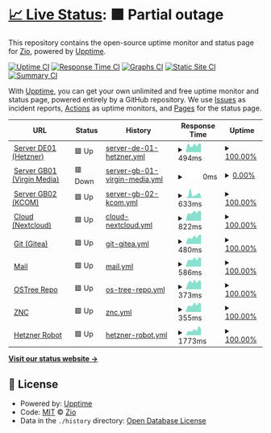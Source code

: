 # [📈 Live Status](https://uptime.zio.sh): <!--live status--> **🟧 Partial outage**

This repository contains the open-source uptime monitor and status page for [Zio](https://uptime.zio.sh), powered by [Upptime](https://github.com/upptime/upptime).

[![Uptime CI](https://github.com/ziodotsh/upptime/workflows/Uptime%20CI/badge.svg)](https://github.com/ziodotsh/upptime/actions?query=workflow%3A%22Uptime+CI%22)
[![Response Time CI](https://github.com/ziodotsh/upptime/workflows/Response%20Time%20CI/badge.svg)](https://github.com/ziodotsh/upptime/actions?query=workflow%3A%22Response+Time+CI%22)
[![Graphs CI](https://github.com/ziodotsh/upptime/workflows/Graphs%20CI/badge.svg)](https://github.com/ziodotsh/upptime/actions?query=workflow%3A%22Graphs+CI%22)
[![Static Site CI](https://github.com/ziodotsh/upptime/workflows/Static%20Site%20CI/badge.svg)](https://github.com/ziodotsh/upptime/actions?query=workflow%3A%22Static+Site+CI%22)
[![Summary CI](https://github.com/ziodotsh/upptime/workflows/Summary%20CI/badge.svg)](https://github.com/ziodotsh/upptime/actions?query=workflow%3A%22Summary+CI%22)

With [Upptime](https://upptime.js.org), you can get your own unlimited and free uptime monitor and status page, powered entirely by a GitHub repository. We use [Issues](https://github.com/ziodotsh/upptime/issues) as incident reports, [Actions](https://github.com/ziodotsh/upptime/actions) as uptime monitors, and [Pages](https://uptime.zio.sh) for the status page.

<!--start: status pages-->
<!-- This summary is generated by Upptime (https://github.com/upptime/upptime) -->
<!-- Do not edit this manually, your changes will be overwritten -->
<!-- prettier-ignore -->
| URL | Status | History | Response Time | Uptime |
| --- | ------ | ------- | ------------- | ------ |
| <img alt="" src="https://emojipedia-us.s3.amazonaws.com/source/skype/289/flag-germany_1f1e9-1f1ea.png" height="13"> [Server DE01 (Hetzner)](https://de01.zio.sh) | 🟩 Up | [server-de-01-hetzner.yml](https://github.com/ziodotsh/upptime/commits/HEAD/history/server-de-01-hetzner.yml) | <details><summary><img alt="Response time graph" src="./graphs/server-de-01-hetzner/response-time-week.png" height="20"> 494ms</summary><br><a href="https://uptime.zio.sh/history/server-de-01-hetzner"><img alt="Response time 583" src="https://img.shields.io/endpoint?url=https%3A%2F%2Fraw.githubusercontent.com%2Fziodotsh%2Fupptime%2FHEAD%2Fapi%2Fserver-de-01-hetzner%2Fresponse-time.json"></a><br><a href="https://uptime.zio.sh/history/server-de-01-hetzner"><img alt="24-hour response time 527" src="https://img.shields.io/endpoint?url=https%3A%2F%2Fraw.githubusercontent.com%2Fziodotsh%2Fupptime%2FHEAD%2Fapi%2Fserver-de-01-hetzner%2Fresponse-time-day.json"></a><br><a href="https://uptime.zio.sh/history/server-de-01-hetzner"><img alt="7-day response time 494" src="https://img.shields.io/endpoint?url=https%3A%2F%2Fraw.githubusercontent.com%2Fziodotsh%2Fupptime%2FHEAD%2Fapi%2Fserver-de-01-hetzner%2Fresponse-time-week.json"></a><br><a href="https://uptime.zio.sh/history/server-de-01-hetzner"><img alt="30-day response time 639" src="https://img.shields.io/endpoint?url=https%3A%2F%2Fraw.githubusercontent.com%2Fziodotsh%2Fupptime%2FHEAD%2Fapi%2Fserver-de-01-hetzner%2Fresponse-time-month.json"></a><br><a href="https://uptime.zio.sh/history/server-de-01-hetzner"><img alt="1-year response time 583" src="https://img.shields.io/endpoint?url=https%3A%2F%2Fraw.githubusercontent.com%2Fziodotsh%2Fupptime%2FHEAD%2Fapi%2Fserver-de-01-hetzner%2Fresponse-time-year.json"></a></details> | <details><summary><a href="https://uptime.zio.sh/history/server-de-01-hetzner">100.00%</a></summary><a href="https://uptime.zio.sh/history/server-de-01-hetzner"><img alt="All-time uptime 99.95%" src="https://img.shields.io/endpoint?url=https%3A%2F%2Fraw.githubusercontent.com%2Fziodotsh%2Fupptime%2FHEAD%2Fapi%2Fserver-de-01-hetzner%2Fuptime.json"></a><br><a href="https://uptime.zio.sh/history/server-de-01-hetzner"><img alt="24-hour uptime 100.00%" src="https://img.shields.io/endpoint?url=https%3A%2F%2Fraw.githubusercontent.com%2Fziodotsh%2Fupptime%2FHEAD%2Fapi%2Fserver-de-01-hetzner%2Fuptime-day.json"></a><br><a href="https://uptime.zio.sh/history/server-de-01-hetzner"><img alt="7-day uptime 100.00%" src="https://img.shields.io/endpoint?url=https%3A%2F%2Fraw.githubusercontent.com%2Fziodotsh%2Fupptime%2FHEAD%2Fapi%2Fserver-de-01-hetzner%2Fuptime-week.json"></a><br><a href="https://uptime.zio.sh/history/server-de-01-hetzner"><img alt="30-day uptime 99.97%" src="https://img.shields.io/endpoint?url=https%3A%2F%2Fraw.githubusercontent.com%2Fziodotsh%2Fupptime%2FHEAD%2Fapi%2Fserver-de-01-hetzner%2Fuptime-month.json"></a><br><a href="https://uptime.zio.sh/history/server-de-01-hetzner"><img alt="1-year uptime 99.95%" src="https://img.shields.io/endpoint?url=https%3A%2F%2Fraw.githubusercontent.com%2Fziodotsh%2Fupptime%2FHEAD%2Fapi%2Fserver-de-01-hetzner%2Fuptime-year.json"></a></details>
| <img alt="" src="https://emojipedia-us.s3.amazonaws.com/source/skype/289/flag-united-kingdom_1f1ec-1f1e7.png" height="13"> [Server GB01 (Virgin Media)](https://gb01.zio.sh) | 🟥 Down | [server-gb-01-virgin-media.yml](https://github.com/ziodotsh/upptime/commits/HEAD/history/server-gb-01-virgin-media.yml) | <details><summary><img alt="Response time graph" src="./graphs/server-gb-01-virgin-media/response-time-week.png" height="20"> 0ms</summary><br><a href="https://uptime.zio.sh/history/server-gb-01-virgin-media"><img alt="Response time 1026" src="https://img.shields.io/endpoint?url=https%3A%2F%2Fraw.githubusercontent.com%2Fziodotsh%2Fupptime%2FHEAD%2Fapi%2Fserver-gb-01-virgin-media%2Fresponse-time.json"></a><br><a href="https://uptime.zio.sh/history/server-gb-01-virgin-media"><img alt="24-hour response time 0" src="https://img.shields.io/endpoint?url=https%3A%2F%2Fraw.githubusercontent.com%2Fziodotsh%2Fupptime%2FHEAD%2Fapi%2Fserver-gb-01-virgin-media%2Fresponse-time-day.json"></a><br><a href="https://uptime.zio.sh/history/server-gb-01-virgin-media"><img alt="7-day response time 0" src="https://img.shields.io/endpoint?url=https%3A%2F%2Fraw.githubusercontent.com%2Fziodotsh%2Fupptime%2FHEAD%2Fapi%2Fserver-gb-01-virgin-media%2Fresponse-time-week.json"></a><br><a href="https://uptime.zio.sh/history/server-gb-01-virgin-media"><img alt="30-day response time 0" src="https://img.shields.io/endpoint?url=https%3A%2F%2Fraw.githubusercontent.com%2Fziodotsh%2Fupptime%2FHEAD%2Fapi%2Fserver-gb-01-virgin-media%2Fresponse-time-month.json"></a><br><a href="https://uptime.zio.sh/history/server-gb-01-virgin-media"><img alt="1-year response time 1026" src="https://img.shields.io/endpoint?url=https%3A%2F%2Fraw.githubusercontent.com%2Fziodotsh%2Fupptime%2FHEAD%2Fapi%2Fserver-gb-01-virgin-media%2Fresponse-time-year.json"></a></details> | <details><summary><a href="https://uptime.zio.sh/history/server-gb-01-virgin-media">0.00%</a></summary><a href="https://uptime.zio.sh/history/server-gb-01-virgin-media"><img alt="All-time uptime 48.06%" src="https://img.shields.io/endpoint?url=https%3A%2F%2Fraw.githubusercontent.com%2Fziodotsh%2Fupptime%2FHEAD%2Fapi%2Fserver-gb-01-virgin-media%2Fuptime.json"></a><br><a href="https://uptime.zio.sh/history/server-gb-01-virgin-media"><img alt="24-hour uptime 0.00%" src="https://img.shields.io/endpoint?url=https%3A%2F%2Fraw.githubusercontent.com%2Fziodotsh%2Fupptime%2FHEAD%2Fapi%2Fserver-gb-01-virgin-media%2Fuptime-day.json"></a><br><a href="https://uptime.zio.sh/history/server-gb-01-virgin-media"><img alt="7-day uptime 0.00%" src="https://img.shields.io/endpoint?url=https%3A%2F%2Fraw.githubusercontent.com%2Fziodotsh%2Fupptime%2FHEAD%2Fapi%2Fserver-gb-01-virgin-media%2Fuptime-week.json"></a><br><a href="https://uptime.zio.sh/history/server-gb-01-virgin-media"><img alt="30-day uptime 0.00%" src="https://img.shields.io/endpoint?url=https%3A%2F%2Fraw.githubusercontent.com%2Fziodotsh%2Fupptime%2FHEAD%2Fapi%2Fserver-gb-01-virgin-media%2Fuptime-month.json"></a><br><a href="https://uptime.zio.sh/history/server-gb-01-virgin-media"><img alt="1-year uptime 48.06%" src="https://img.shields.io/endpoint?url=https%3A%2F%2Fraw.githubusercontent.com%2Fziodotsh%2Fupptime%2FHEAD%2Fapi%2Fserver-gb-01-virgin-media%2Fuptime-year.json"></a></details>
| <img alt="" src="https://emojipedia-us.s3.amazonaws.com/source/skype/289/flag-united-kingdom_1f1ec-1f1e7.png" height="13"> [Server GB02 (KCOM)](https://gb02.zio.sh/health-check) | 🟩 Up | [server-gb-02-kcom.yml](https://github.com/ziodotsh/upptime/commits/HEAD/history/server-gb-02-kcom.yml) | <details><summary><img alt="Response time graph" src="./graphs/server-gb-02-kcom/response-time-week.png" height="20"> 633ms</summary><br><a href="https://uptime.zio.sh/history/server-gb-02-kcom"><img alt="Response time 407" src="https://img.shields.io/endpoint?url=https%3A%2F%2Fraw.githubusercontent.com%2Fziodotsh%2Fupptime%2FHEAD%2Fapi%2Fserver-gb-02-kcom%2Fresponse-time.json"></a><br><a href="https://uptime.zio.sh/history/server-gb-02-kcom"><img alt="24-hour response time 375" src="https://img.shields.io/endpoint?url=https%3A%2F%2Fraw.githubusercontent.com%2Fziodotsh%2Fupptime%2FHEAD%2Fapi%2Fserver-gb-02-kcom%2Fresponse-time-day.json"></a><br><a href="https://uptime.zio.sh/history/server-gb-02-kcom"><img alt="7-day response time 633" src="https://img.shields.io/endpoint?url=https%3A%2F%2Fraw.githubusercontent.com%2Fziodotsh%2Fupptime%2FHEAD%2Fapi%2Fserver-gb-02-kcom%2Fresponse-time-week.json"></a><br><a href="https://uptime.zio.sh/history/server-gb-02-kcom"><img alt="30-day response time 498" src="https://img.shields.io/endpoint?url=https%3A%2F%2Fraw.githubusercontent.com%2Fziodotsh%2Fupptime%2FHEAD%2Fapi%2Fserver-gb-02-kcom%2Fresponse-time-month.json"></a><br><a href="https://uptime.zio.sh/history/server-gb-02-kcom"><img alt="1-year response time 407" src="https://img.shields.io/endpoint?url=https%3A%2F%2Fraw.githubusercontent.com%2Fziodotsh%2Fupptime%2FHEAD%2Fapi%2Fserver-gb-02-kcom%2Fresponse-time-year.json"></a></details> | <details><summary><a href="https://uptime.zio.sh/history/server-gb-02-kcom">100.00%</a></summary><a href="https://uptime.zio.sh/history/server-gb-02-kcom"><img alt="All-time uptime 99.25%" src="https://img.shields.io/endpoint?url=https%3A%2F%2Fraw.githubusercontent.com%2Fziodotsh%2Fupptime%2FHEAD%2Fapi%2Fserver-gb-02-kcom%2Fuptime.json"></a><br><a href="https://uptime.zio.sh/history/server-gb-02-kcom"><img alt="24-hour uptime 100.00%" src="https://img.shields.io/endpoint?url=https%3A%2F%2Fraw.githubusercontent.com%2Fziodotsh%2Fupptime%2FHEAD%2Fapi%2Fserver-gb-02-kcom%2Fuptime-day.json"></a><br><a href="https://uptime.zio.sh/history/server-gb-02-kcom"><img alt="7-day uptime 100.00%" src="https://img.shields.io/endpoint?url=https%3A%2F%2Fraw.githubusercontent.com%2Fziodotsh%2Fupptime%2FHEAD%2Fapi%2Fserver-gb-02-kcom%2Fuptime-week.json"></a><br><a href="https://uptime.zio.sh/history/server-gb-02-kcom"><img alt="30-day uptime 99.71%" src="https://img.shields.io/endpoint?url=https%3A%2F%2Fraw.githubusercontent.com%2Fziodotsh%2Fupptime%2FHEAD%2Fapi%2Fserver-gb-02-kcom%2Fuptime-month.json"></a><br><a href="https://uptime.zio.sh/history/server-gb-02-kcom"><img alt="1-year uptime 99.25%" src="https://img.shields.io/endpoint?url=https%3A%2F%2Fraw.githubusercontent.com%2Fziodotsh%2Fupptime%2FHEAD%2Fapi%2Fserver-gb-02-kcom%2Fuptime-year.json"></a></details>
| <img alt="" src="https://icons.duckduckgo.com/ip3/cloud.zio.sh.ico" height="13"> [Cloud (Nextcloud)](https://cloud.zio.sh) | 🟩 Up | [cloud-nextcloud.yml](https://github.com/ziodotsh/upptime/commits/HEAD/history/cloud-nextcloud.yml) | <details><summary><img alt="Response time graph" src="./graphs/cloud-nextcloud/response-time-week.png" height="20"> 822ms</summary><br><a href="https://uptime.zio.sh/history/cloud-nextcloud"><img alt="Response time 961" src="https://img.shields.io/endpoint?url=https%3A%2F%2Fraw.githubusercontent.com%2Fziodotsh%2Fupptime%2FHEAD%2Fapi%2Fcloud-nextcloud%2Fresponse-time.json"></a><br><a href="https://uptime.zio.sh/history/cloud-nextcloud"><img alt="24-hour response time 912" src="https://img.shields.io/endpoint?url=https%3A%2F%2Fraw.githubusercontent.com%2Fziodotsh%2Fupptime%2FHEAD%2Fapi%2Fcloud-nextcloud%2Fresponse-time-day.json"></a><br><a href="https://uptime.zio.sh/history/cloud-nextcloud"><img alt="7-day response time 822" src="https://img.shields.io/endpoint?url=https%3A%2F%2Fraw.githubusercontent.com%2Fziodotsh%2Fupptime%2FHEAD%2Fapi%2Fcloud-nextcloud%2Fresponse-time-week.json"></a><br><a href="https://uptime.zio.sh/history/cloud-nextcloud"><img alt="30-day response time 904" src="https://img.shields.io/endpoint?url=https%3A%2F%2Fraw.githubusercontent.com%2Fziodotsh%2Fupptime%2FHEAD%2Fapi%2Fcloud-nextcloud%2Fresponse-time-month.json"></a><br><a href="https://uptime.zio.sh/history/cloud-nextcloud"><img alt="1-year response time 961" src="https://img.shields.io/endpoint?url=https%3A%2F%2Fraw.githubusercontent.com%2Fziodotsh%2Fupptime%2FHEAD%2Fapi%2Fcloud-nextcloud%2Fresponse-time-year.json"></a></details> | <details><summary><a href="https://uptime.zio.sh/history/cloud-nextcloud">100.00%</a></summary><a href="https://uptime.zio.sh/history/cloud-nextcloud"><img alt="All-time uptime 99.94%" src="https://img.shields.io/endpoint?url=https%3A%2F%2Fraw.githubusercontent.com%2Fziodotsh%2Fupptime%2FHEAD%2Fapi%2Fcloud-nextcloud%2Fuptime.json"></a><br><a href="https://uptime.zio.sh/history/cloud-nextcloud"><img alt="24-hour uptime 100.00%" src="https://img.shields.io/endpoint?url=https%3A%2F%2Fraw.githubusercontent.com%2Fziodotsh%2Fupptime%2FHEAD%2Fapi%2Fcloud-nextcloud%2Fuptime-day.json"></a><br><a href="https://uptime.zio.sh/history/cloud-nextcloud"><img alt="7-day uptime 100.00%" src="https://img.shields.io/endpoint?url=https%3A%2F%2Fraw.githubusercontent.com%2Fziodotsh%2Fupptime%2FHEAD%2Fapi%2Fcloud-nextcloud%2Fuptime-week.json"></a><br><a href="https://uptime.zio.sh/history/cloud-nextcloud"><img alt="30-day uptime 99.92%" src="https://img.shields.io/endpoint?url=https%3A%2F%2Fraw.githubusercontent.com%2Fziodotsh%2Fupptime%2FHEAD%2Fapi%2Fcloud-nextcloud%2Fuptime-month.json"></a><br><a href="https://uptime.zio.sh/history/cloud-nextcloud"><img alt="1-year uptime 99.94%" src="https://img.shields.io/endpoint?url=https%3A%2F%2Fraw.githubusercontent.com%2Fziodotsh%2Fupptime%2FHEAD%2Fapi%2Fcloud-nextcloud%2Fuptime-year.json"></a></details>
| <img alt="" src="https://git.zio.sh/assets/img/logo.svg" height="13"> [Git (Gitea)](https://git.zio.sh) | 🟩 Up | [git-gitea.yml](https://github.com/ziodotsh/upptime/commits/HEAD/history/git-gitea.yml) | <details><summary><img alt="Response time graph" src="./graphs/git-gitea/response-time-week.png" height="20"> 480ms</summary><br><a href="https://uptime.zio.sh/history/git-gitea"><img alt="Response time 511" src="https://img.shields.io/endpoint?url=https%3A%2F%2Fraw.githubusercontent.com%2Fziodotsh%2Fupptime%2FHEAD%2Fapi%2Fgit-gitea%2Fresponse-time.json"></a><br><a href="https://uptime.zio.sh/history/git-gitea"><img alt="24-hour response time 635" src="https://img.shields.io/endpoint?url=https%3A%2F%2Fraw.githubusercontent.com%2Fziodotsh%2Fupptime%2FHEAD%2Fapi%2Fgit-gitea%2Fresponse-time-day.json"></a><br><a href="https://uptime.zio.sh/history/git-gitea"><img alt="7-day response time 480" src="https://img.shields.io/endpoint?url=https%3A%2F%2Fraw.githubusercontent.com%2Fziodotsh%2Fupptime%2FHEAD%2Fapi%2Fgit-gitea%2Fresponse-time-week.json"></a><br><a href="https://uptime.zio.sh/history/git-gitea"><img alt="30-day response time 500" src="https://img.shields.io/endpoint?url=https%3A%2F%2Fraw.githubusercontent.com%2Fziodotsh%2Fupptime%2FHEAD%2Fapi%2Fgit-gitea%2Fresponse-time-month.json"></a><br><a href="https://uptime.zio.sh/history/git-gitea"><img alt="1-year response time 511" src="https://img.shields.io/endpoint?url=https%3A%2F%2Fraw.githubusercontent.com%2Fziodotsh%2Fupptime%2FHEAD%2Fapi%2Fgit-gitea%2Fresponse-time-year.json"></a></details> | <details><summary><a href="https://uptime.zio.sh/history/git-gitea">100.00%</a></summary><a href="https://uptime.zio.sh/history/git-gitea"><img alt="All-time uptime 99.95%" src="https://img.shields.io/endpoint?url=https%3A%2F%2Fraw.githubusercontent.com%2Fziodotsh%2Fupptime%2FHEAD%2Fapi%2Fgit-gitea%2Fuptime.json"></a><br><a href="https://uptime.zio.sh/history/git-gitea"><img alt="24-hour uptime 100.00%" src="https://img.shields.io/endpoint?url=https%3A%2F%2Fraw.githubusercontent.com%2Fziodotsh%2Fupptime%2FHEAD%2Fapi%2Fgit-gitea%2Fuptime-day.json"></a><br><a href="https://uptime.zio.sh/history/git-gitea"><img alt="7-day uptime 100.00%" src="https://img.shields.io/endpoint?url=https%3A%2F%2Fraw.githubusercontent.com%2Fziodotsh%2Fupptime%2FHEAD%2Fapi%2Fgit-gitea%2Fuptime-week.json"></a><br><a href="https://uptime.zio.sh/history/git-gitea"><img alt="30-day uptime 99.92%" src="https://img.shields.io/endpoint?url=https%3A%2F%2Fraw.githubusercontent.com%2Fziodotsh%2Fupptime%2FHEAD%2Fapi%2Fgit-gitea%2Fuptime-month.json"></a><br><a href="https://uptime.zio.sh/history/git-gitea"><img alt="1-year uptime 99.95%" src="https://img.shields.io/endpoint?url=https%3A%2F%2Fraw.githubusercontent.com%2Fziodotsh%2Fupptime%2FHEAD%2Fapi%2Fgit-gitea%2Fuptime-year.json"></a></details>
| <img alt="" src="https://emojipedia-us.s3.amazonaws.com/source/joypixels/291/e-mail_1f4e7.png" height="13"> [Mail](https://mail.zio.sh) | 🟩 Up | [mail.yml](https://github.com/ziodotsh/upptime/commits/HEAD/history/mail.yml) | <details><summary><img alt="Response time graph" src="./graphs/mail/response-time-week.png" height="20"> 586ms</summary><br><a href="https://uptime.zio.sh/history/mail"><img alt="Response time 632" src="https://img.shields.io/endpoint?url=https%3A%2F%2Fraw.githubusercontent.com%2Fziodotsh%2Fupptime%2FHEAD%2Fapi%2Fmail%2Fresponse-time.json"></a><br><a href="https://uptime.zio.sh/history/mail"><img alt="24-hour response time 659" src="https://img.shields.io/endpoint?url=https%3A%2F%2Fraw.githubusercontent.com%2Fziodotsh%2Fupptime%2FHEAD%2Fapi%2Fmail%2Fresponse-time-day.json"></a><br><a href="https://uptime.zio.sh/history/mail"><img alt="7-day response time 586" src="https://img.shields.io/endpoint?url=https%3A%2F%2Fraw.githubusercontent.com%2Fziodotsh%2Fupptime%2FHEAD%2Fapi%2Fmail%2Fresponse-time-week.json"></a><br><a href="https://uptime.zio.sh/history/mail"><img alt="30-day response time 619" src="https://img.shields.io/endpoint?url=https%3A%2F%2Fraw.githubusercontent.com%2Fziodotsh%2Fupptime%2FHEAD%2Fapi%2Fmail%2Fresponse-time-month.json"></a><br><a href="https://uptime.zio.sh/history/mail"><img alt="1-year response time 632" src="https://img.shields.io/endpoint?url=https%3A%2F%2Fraw.githubusercontent.com%2Fziodotsh%2Fupptime%2FHEAD%2Fapi%2Fmail%2Fresponse-time-year.json"></a></details> | <details><summary><a href="https://uptime.zio.sh/history/mail">100.00%</a></summary><a href="https://uptime.zio.sh/history/mail"><img alt="All-time uptime 99.95%" src="https://img.shields.io/endpoint?url=https%3A%2F%2Fraw.githubusercontent.com%2Fziodotsh%2Fupptime%2FHEAD%2Fapi%2Fmail%2Fuptime.json"></a><br><a href="https://uptime.zio.sh/history/mail"><img alt="24-hour uptime 100.00%" src="https://img.shields.io/endpoint?url=https%3A%2F%2Fraw.githubusercontent.com%2Fziodotsh%2Fupptime%2FHEAD%2Fapi%2Fmail%2Fuptime-day.json"></a><br><a href="https://uptime.zio.sh/history/mail"><img alt="7-day uptime 100.00%" src="https://img.shields.io/endpoint?url=https%3A%2F%2Fraw.githubusercontent.com%2Fziodotsh%2Fupptime%2FHEAD%2Fapi%2Fmail%2Fuptime-week.json"></a><br><a href="https://uptime.zio.sh/history/mail"><img alt="30-day uptime 99.98%" src="https://img.shields.io/endpoint?url=https%3A%2F%2Fraw.githubusercontent.com%2Fziodotsh%2Fupptime%2FHEAD%2Fapi%2Fmail%2Fuptime-month.json"></a><br><a href="https://uptime.zio.sh/history/mail"><img alt="1-year uptime 99.95%" src="https://img.shields.io/endpoint?url=https%3A%2F%2Fraw.githubusercontent.com%2Fziodotsh%2Fupptime%2FHEAD%2Fapi%2Fmail%2Fuptime-year.json"></a></details>
| <img alt="" src="https://icons.duckduckgo.com/ip3/ostree.zio.sh.ico" height="13"> [OSTree Repo](https://ostree.zio.sh) | 🟩 Up | [os-tree-repo.yml](https://github.com/ziodotsh/upptime/commits/HEAD/history/os-tree-repo.yml) | <details><summary><img alt="Response time graph" src="./graphs/os-tree-repo/response-time-week.png" height="20"> 373ms</summary><br><a href="https://uptime.zio.sh/history/os-tree-repo"><img alt="Response time 385" src="https://img.shields.io/endpoint?url=https%3A%2F%2Fraw.githubusercontent.com%2Fziodotsh%2Fupptime%2FHEAD%2Fapi%2Fos-tree-repo%2Fresponse-time.json"></a><br><a href="https://uptime.zio.sh/history/os-tree-repo"><img alt="24-hour response time 397" src="https://img.shields.io/endpoint?url=https%3A%2F%2Fraw.githubusercontent.com%2Fziodotsh%2Fupptime%2FHEAD%2Fapi%2Fos-tree-repo%2Fresponse-time-day.json"></a><br><a href="https://uptime.zio.sh/history/os-tree-repo"><img alt="7-day response time 373" src="https://img.shields.io/endpoint?url=https%3A%2F%2Fraw.githubusercontent.com%2Fziodotsh%2Fupptime%2FHEAD%2Fapi%2Fos-tree-repo%2Fresponse-time-week.json"></a><br><a href="https://uptime.zio.sh/history/os-tree-repo"><img alt="30-day response time 389" src="https://img.shields.io/endpoint?url=https%3A%2F%2Fraw.githubusercontent.com%2Fziodotsh%2Fupptime%2FHEAD%2Fapi%2Fos-tree-repo%2Fresponse-time-month.json"></a><br><a href="https://uptime.zio.sh/history/os-tree-repo"><img alt="1-year response time 385" src="https://img.shields.io/endpoint?url=https%3A%2F%2Fraw.githubusercontent.com%2Fziodotsh%2Fupptime%2FHEAD%2Fapi%2Fos-tree-repo%2Fresponse-time-year.json"></a></details> | <details><summary><a href="https://uptime.zio.sh/history/os-tree-repo">100.00%</a></summary><a href="https://uptime.zio.sh/history/os-tree-repo"><img alt="All-time uptime 99.96%" src="https://img.shields.io/endpoint?url=https%3A%2F%2Fraw.githubusercontent.com%2Fziodotsh%2Fupptime%2FHEAD%2Fapi%2Fos-tree-repo%2Fuptime.json"></a><br><a href="https://uptime.zio.sh/history/os-tree-repo"><img alt="24-hour uptime 100.00%" src="https://img.shields.io/endpoint?url=https%3A%2F%2Fraw.githubusercontent.com%2Fziodotsh%2Fupptime%2FHEAD%2Fapi%2Fos-tree-repo%2Fuptime-day.json"></a><br><a href="https://uptime.zio.sh/history/os-tree-repo"><img alt="7-day uptime 100.00%" src="https://img.shields.io/endpoint?url=https%3A%2F%2Fraw.githubusercontent.com%2Fziodotsh%2Fupptime%2FHEAD%2Fapi%2Fos-tree-repo%2Fuptime-week.json"></a><br><a href="https://uptime.zio.sh/history/os-tree-repo"><img alt="30-day uptime 99.98%" src="https://img.shields.io/endpoint?url=https%3A%2F%2Fraw.githubusercontent.com%2Fziodotsh%2Fupptime%2FHEAD%2Fapi%2Fos-tree-repo%2Fuptime-month.json"></a><br><a href="https://uptime.zio.sh/history/os-tree-repo"><img alt="1-year uptime 99.96%" src="https://img.shields.io/endpoint?url=https%3A%2F%2Fraw.githubusercontent.com%2Fziodotsh%2Fupptime%2FHEAD%2Fapi%2Fos-tree-repo%2Fuptime-year.json"></a></details>
| <img alt="" src="https://icons.duckduckgo.com/ip3/znc.zio.sh.ico" height="13"> [ZNC](https://znc.zio.sh) | 🟩 Up | [znc.yml](https://github.com/ziodotsh/upptime/commits/HEAD/history/znc.yml) | <details><summary><img alt="Response time graph" src="./graphs/znc/response-time-week.png" height="20"> 355ms</summary><br><a href="https://uptime.zio.sh/history/znc"><img alt="Response time 389" src="https://img.shields.io/endpoint?url=https%3A%2F%2Fraw.githubusercontent.com%2Fziodotsh%2Fupptime%2FHEAD%2Fapi%2Fznc%2Fresponse-time.json"></a><br><a href="https://uptime.zio.sh/history/znc"><img alt="24-hour response time 388" src="https://img.shields.io/endpoint?url=https%3A%2F%2Fraw.githubusercontent.com%2Fziodotsh%2Fupptime%2FHEAD%2Fapi%2Fznc%2Fresponse-time-day.json"></a><br><a href="https://uptime.zio.sh/history/znc"><img alt="7-day response time 355" src="https://img.shields.io/endpoint?url=https%3A%2F%2Fraw.githubusercontent.com%2Fziodotsh%2Fupptime%2FHEAD%2Fapi%2Fznc%2Fresponse-time-week.json"></a><br><a href="https://uptime.zio.sh/history/znc"><img alt="30-day response time 385" src="https://img.shields.io/endpoint?url=https%3A%2F%2Fraw.githubusercontent.com%2Fziodotsh%2Fupptime%2FHEAD%2Fapi%2Fznc%2Fresponse-time-month.json"></a><br><a href="https://uptime.zio.sh/history/znc"><img alt="1-year response time 389" src="https://img.shields.io/endpoint?url=https%3A%2F%2Fraw.githubusercontent.com%2Fziodotsh%2Fupptime%2FHEAD%2Fapi%2Fznc%2Fresponse-time-year.json"></a></details> | <details><summary><a href="https://uptime.zio.sh/history/znc">100.00%</a></summary><a href="https://uptime.zio.sh/history/znc"><img alt="All-time uptime 99.96%" src="https://img.shields.io/endpoint?url=https%3A%2F%2Fraw.githubusercontent.com%2Fziodotsh%2Fupptime%2FHEAD%2Fapi%2Fznc%2Fuptime.json"></a><br><a href="https://uptime.zio.sh/history/znc"><img alt="24-hour uptime 100.00%" src="https://img.shields.io/endpoint?url=https%3A%2F%2Fraw.githubusercontent.com%2Fziodotsh%2Fupptime%2FHEAD%2Fapi%2Fznc%2Fuptime-day.json"></a><br><a href="https://uptime.zio.sh/history/znc"><img alt="7-day uptime 100.00%" src="https://img.shields.io/endpoint?url=https%3A%2F%2Fraw.githubusercontent.com%2Fziodotsh%2Fupptime%2FHEAD%2Fapi%2Fznc%2Fuptime-week.json"></a><br><a href="https://uptime.zio.sh/history/znc"><img alt="30-day uptime 99.93%" src="https://img.shields.io/endpoint?url=https%3A%2F%2Fraw.githubusercontent.com%2Fziodotsh%2Fupptime%2FHEAD%2Fapi%2Fznc%2Fuptime-month.json"></a><br><a href="https://uptime.zio.sh/history/znc"><img alt="1-year uptime 99.96%" src="https://img.shields.io/endpoint?url=https%3A%2F%2Fraw.githubusercontent.com%2Fziodotsh%2Fupptime%2FHEAD%2Fapi%2Fznc%2Fuptime-year.json"></a></details>
| <img alt="" src="https://icons.duckduckgo.com/ip3/robot.your-server.de.ico" height="13"> [Hetzner Robot](https://robot.your-server.de) | 🟩 Up | [hetzner-robot.yml](https://github.com/ziodotsh/upptime/commits/HEAD/history/hetzner-robot.yml) | <details><summary><img alt="Response time graph" src="./graphs/hetzner-robot/response-time-week.png" height="20"> 1773ms</summary><br><a href="https://uptime.zio.sh/history/hetzner-robot"><img alt="Response time 1717" src="https://img.shields.io/endpoint?url=https%3A%2F%2Fraw.githubusercontent.com%2Fziodotsh%2Fupptime%2FHEAD%2Fapi%2Fhetzner-robot%2Fresponse-time.json"></a><br><a href="https://uptime.zio.sh/history/hetzner-robot"><img alt="24-hour response time 2018" src="https://img.shields.io/endpoint?url=https%3A%2F%2Fraw.githubusercontent.com%2Fziodotsh%2Fupptime%2FHEAD%2Fapi%2Fhetzner-robot%2Fresponse-time-day.json"></a><br><a href="https://uptime.zio.sh/history/hetzner-robot"><img alt="7-day response time 1773" src="https://img.shields.io/endpoint?url=https%3A%2F%2Fraw.githubusercontent.com%2Fziodotsh%2Fupptime%2FHEAD%2Fapi%2Fhetzner-robot%2Fresponse-time-week.json"></a><br><a href="https://uptime.zio.sh/history/hetzner-robot"><img alt="30-day response time 2078" src="https://img.shields.io/endpoint?url=https%3A%2F%2Fraw.githubusercontent.com%2Fziodotsh%2Fupptime%2FHEAD%2Fapi%2Fhetzner-robot%2Fresponse-time-month.json"></a><br><a href="https://uptime.zio.sh/history/hetzner-robot"><img alt="1-year response time 1717" src="https://img.shields.io/endpoint?url=https%3A%2F%2Fraw.githubusercontent.com%2Fziodotsh%2Fupptime%2FHEAD%2Fapi%2Fhetzner-robot%2Fresponse-time-year.json"></a></details> | <details><summary><a href="https://uptime.zio.sh/history/hetzner-robot">100.00%</a></summary><a href="https://uptime.zio.sh/history/hetzner-robot"><img alt="All-time uptime 99.87%" src="https://img.shields.io/endpoint?url=https%3A%2F%2Fraw.githubusercontent.com%2Fziodotsh%2Fupptime%2FHEAD%2Fapi%2Fhetzner-robot%2Fuptime.json"></a><br><a href="https://uptime.zio.sh/history/hetzner-robot"><img alt="24-hour uptime 100.00%" src="https://img.shields.io/endpoint?url=https%3A%2F%2Fraw.githubusercontent.com%2Fziodotsh%2Fupptime%2FHEAD%2Fapi%2Fhetzner-robot%2Fuptime-day.json"></a><br><a href="https://uptime.zio.sh/history/hetzner-robot"><img alt="7-day uptime 100.00%" src="https://img.shields.io/endpoint?url=https%3A%2F%2Fraw.githubusercontent.com%2Fziodotsh%2Fupptime%2FHEAD%2Fapi%2Fhetzner-robot%2Fuptime-week.json"></a><br><a href="https://uptime.zio.sh/history/hetzner-robot"><img alt="30-day uptime 99.90%" src="https://img.shields.io/endpoint?url=https%3A%2F%2Fraw.githubusercontent.com%2Fziodotsh%2Fupptime%2FHEAD%2Fapi%2Fhetzner-robot%2Fuptime-month.json"></a><br><a href="https://uptime.zio.sh/history/hetzner-robot"><img alt="1-year uptime 99.87%" src="https://img.shields.io/endpoint?url=https%3A%2F%2Fraw.githubusercontent.com%2Fziodotsh%2Fupptime%2FHEAD%2Fapi%2Fhetzner-robot%2Fuptime-year.json"></a></details>

<!--end: status pages-->

[**Visit our status website →**](https://uptime.zio.sh)

## 📄 License

- Powered by: [Upptime](https://github.com/upptime/upptime)
- Code: [MIT](./LICENSE) © [Zio](https://uptime.zio.sh)
- Data in the `./history` directory: [Open Database License](https://opendatacommons.org/licenses/odbl/1-0/)
